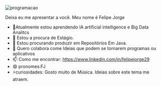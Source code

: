 ![programacao](https://user-images.githubusercontent.com/90123100/132129346-95b51197-e897-48ea-9c67-bdab57c96295.png)

Deixa eu me apresentar a você.
Meu nome é Felipe Jorge
- 🔭Atualmente estou aprendendo IA artificial intelligence e Big Data Analitcs
- 👯 Estou a procura de Estágio.
- 🤔 Estou procurando produzir em Repositórios Em Java.
- 💬 Quero colabora come Ideias que podem se tornarem programas ou aplicativos
- 📫 Como me encontrar: https://www.linkedin.com/in/felipejorge29
- 😄 pronomes:FJ
- ⚡curiosidades: Gosto muito de Música. Ideias sobre este tema me atraem.

